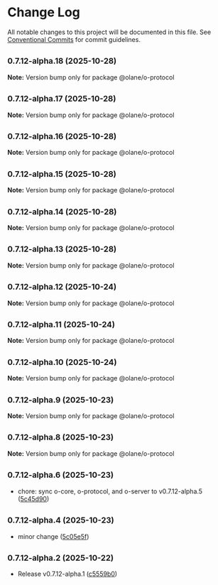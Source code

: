# Change Log

All notable changes to this project will be documented in this file.
See [Conventional Commits](https://conventionalcommits.org) for commit guidelines.

## <small>0.7.12-alpha.18 (2025-10-28)</small>

**Note:** Version bump only for package @olane/o-protocol

## <small>0.7.12-alpha.17 (2025-10-28)</small>

**Note:** Version bump only for package @olane/o-protocol

## <small>0.7.12-alpha.16 (2025-10-28)</small>

**Note:** Version bump only for package @olane/o-protocol

## <small>0.7.12-alpha.15 (2025-10-28)</small>

**Note:** Version bump only for package @olane/o-protocol

## <small>0.7.12-alpha.14 (2025-10-28)</small>

**Note:** Version bump only for package @olane/o-protocol

## <small>0.7.12-alpha.13 (2025-10-28)</small>

**Note:** Version bump only for package @olane/o-protocol

## <small>0.7.12-alpha.12 (2025-10-24)</small>

**Note:** Version bump only for package @olane/o-protocol

## <small>0.7.12-alpha.11 (2025-10-24)</small>

**Note:** Version bump only for package @olane/o-protocol

## <small>0.7.12-alpha.10 (2025-10-24)</small>

**Note:** Version bump only for package @olane/o-protocol

## <small>0.7.12-alpha.9 (2025-10-23)</small>

**Note:** Version bump only for package @olane/o-protocol

## <small>0.7.12-alpha.8 (2025-10-23)</small>

**Note:** Version bump only for package @olane/o-protocol

## <small>0.7.12-alpha.6 (2025-10-23)</small>

- chore: sync o-core, o-protocol, and o-server to v0.7.12-alpha.5 ([5c45d90](https://github.com/olane-labs/olane/commit/5c45d90))

## <small>0.7.12-alpha.4 (2025-10-23)</small>

- minor change ([5c05e5f](https://github.com/olane-labs/olane/commit/5c05e5f))

## <small>0.7.12-alpha.2 (2025-10-22)</small>

- Release v0.7.12-alpha.1 ([c5559b0](https://github.com/olane-labs/olane/commit/c5559b0))
